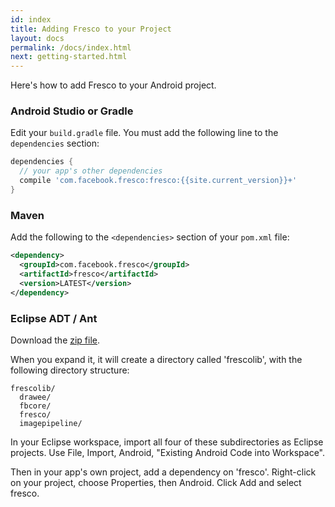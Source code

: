 ```yaml
---
id: index
title: Adding Fresco to your Project
layout: docs
permalink: /docs/index.html
next: getting-started.html
---
```


Here's how to add Fresco to your Android project.

### Android Studio or Gradle

Edit your `build.gradle` file. You must add the following line to the `dependencies` section:


```groovy
dependencies {
  // your app's other dependencies
  compile 'com.facebook.fresco:fresco:{{site.current_version}}+'
}
```

### Maven

Add the following to the `<dependencies>` section of your `pom.xml` file:


```xml
<dependency>
  <groupId>com.facebook.fresco</groupId>
  <artifactId>fresco</artifactId>
  <version>LATEST</version>
</dependency>
```

### Eclipse ADT / Ant

Download the [zip file](https://github.com/facebook/fresco/releases/download/v0.3.0/fresco-v{{site.current_version}}.zip).

When you expand it, it will create a directory called 'frescolib', with the following directory structure:

    frescolib/
      drawee/
      fbcore/
      fresco/
      imagepipeline/

In your Eclipse workspace, import all four of these subdirectories as Eclipse projects. Use File, Import, Android, "Existing Android Code into Workspace".

Then in your app's own project, add a dependency on 'fresco'. Right-click on your project, choose Properties, then Android. Click Add and select fresco.


